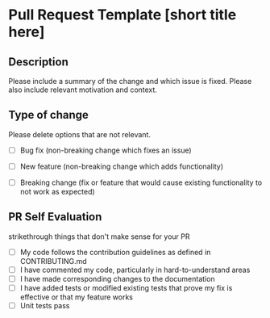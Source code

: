 # Pull Request Template [short title here]  

## Description  
Please include a summary of the change and which issue is fixed. Please also include relevant motivation and context.  

## Type of change  

Please delete options that are not relevant. 

- [ ] Bug fix (non-breaking change which fixes an issue)
- [ ] New feature (non-breaking change which adds functionality)
- [ ] Breaking change (fix or feature that would cause existing functionality to not work as expected)


## PR Self Evaluation  
strikethrough things that don't make sense for your PR
- [ ] My code follows the contribution guidelines as defined in CONTRIBUTING.md
- [ ] I have commented my code, particularly in hard-to-understand areas
- [ ] I have made corresponding changes to the documentation
- [ ] I have added tests or modified existing tests that prove my fix is effective or that my feature works
- [ ] Unit tests pass